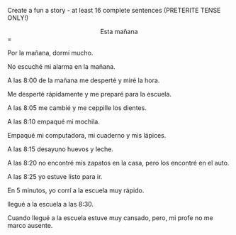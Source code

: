 Create a fun a story - at least 16 complete sentences (PRETERITE TENSE ONLY!)

<center> Esta mañana </center>
=

Por la mañana, dormí mucho.

No escuché mi alarma en la mañana.

A las 8:00 de la mañana me desperté y miré la hora.

Me desperté rápidamente y me preparé para la escuela.

A las 8:05 me cambié y me ceppille los dientes.

A las 8:10 empaqué mi mochila.

Empaqué mi computadora, mi cuaderno y mis lápices.

A las 8:15 desayuno huevos y leche.

A las 8:20 no encontré mis zapatos en la casa, pero los encontré en el 
auto.

A las 8:25 yo estuve listo para ir.

En 5 minutos, yo corrí a la escuela muy rápido.

llegué a la escuela a las 8:30.

Cuando llegué a la escuela estuve muy cansado, pero, mi profe no me marco ausente.